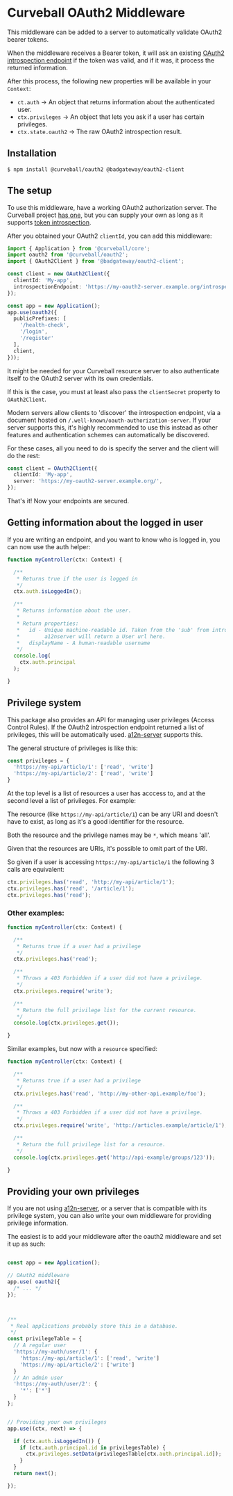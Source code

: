 Curveball OAuth2 Middleware
===========================

This middleware can be added to a server to automatically validate OAuth2
bearer tokens.

When the middleware receives a Bearer token, it will ask an existing
[OAuth2 introspection endpoint][1] if the token was valid, and if it was,
it process the returned information.

After this process, the following new properties will be available in your
`Context`:

* `ct.auth` -> An object that returns information about the authenticated user.
* `ctx.privileges` -> An object that lets you ask if a user has certain privileges.
* `ctx.state.oauth2` -> The raw OAuth2 introspection result.


Installation
------------

    $ npm install @curveball/oauth2 @badgateway/oauth2-client


The setup
---------

To use this middleware, have a working OAuth2 authorization server. The
Curveball project [has one][3], but you can supply your own as long as it
supports [token introspection][1].

After you obtained your OAuth2 `clientId`, you can add this middleware:


```typescript
import { Application } from '@curveball/core';
import oauth2 from '@curveball/oauth2';
import { OAuth2Client } from '@badgateway/oauth2-client';

const client = new OAuth2Client({
  clientId: 'My-app',
  introspectionEndpoint: 'https://my-oauth2-server.example.org/introspect',
});

const app = new Application();
app.use(oauth2({
  publicPrefixes: [
    '/health-check',
    '/login',
    '/register'
  ],
  client,
}));
```

It might be needed for your Curveball resource server to also authenticate
itself to the OAuth2 server with its own credentials.

If this is the case, you must at least also pass the `clientSecret` property
to `OAuth2Client`.

Modern servers allow clients to 'discover' the introspection endpoint, via a
document hosted on `/.well-known/oauth-authorization-server`. If your server
supports this, it's highly recommended to use this instead as other features
and authentication schemes can automatically be discovered.

For these cases, all you need to do is specify the server and the client will
do the rest:

```typescript
const client = OAuth2Client({
  clientId: 'My-app',
  server: 'https://my-oauth2-server.example.org/',
});
```

That's it! Now your endpoints are secured.


Getting information about the logged in user
--------------------------------------------

If you are writing an endpoint, and you want to know who is logged in, you
can now use the auth helper:

```typescript
function myController(ctx: Context) {

  /**
   * Returns true if the user is logged in
   */
  ctx.auth.isLoggedIn();

  /**
   * Returns information about the user.
   *
   * Return properties:
   *   id - Unique machine-readable id. Taken from the 'sub' from introspection.
   *        a12nserver will return a User url here.
   *   displayName - A human-readable username
   */
  console.log(
    ctx.auth.principal
  );

}
```

Privilege system
----------------

This package also provides an API for managing user privileges (Access Control
Rules). If the OAuth2 introspection endpoint returned a list of privileges,
this will be automatically used. [a12n-server][3] supports this.

The general structure of privileges is like this:

```typescript
const privileges = {
  'https://my-api/article/1': ['read', 'write']
  'https://my-api/article/2': ['read', 'write']
}
```

At the top level is a list of resources a user has acccess to, and at the
second level a list of privileges. For example:

The resource (like `https://my-api/article/1`) can be any URI and doesn't
have to exist, as long as it's a good identifier for the resource.

Both the resource and the privilege names may be `*`, which means 'all'.

Given that the resources are URIs, it's possible to omit part of the URI.

So given if a user is accessing `https://my-api/article/1` the following
3 calls are equivalent:

```typescript
ctx.privileges.has('read', 'http://my-api/article/1');
ctx.privileges.has('read', '/article/1');
ctx.privileges.has('read');
```

### Other examples:


```typescript
function myController(ctx: Context) {

  /**
   * Returns true if a user had a privilege
   */
  ctx.privileges.has('read');

  /**
   * Throws a 403 Forbidden if a user did not have a privilege.
   */
  ctx.privileges.require('write');

  /**
   * Return the full privilege list for the current resource.
   */
  console.log(ctx.privileges.get());

}
```

Similar examples, but now with a `resource` specified:

```typescript
function myController(ctx: Context) {

  /**
   * Returns true if a user had a privilege
   */
  ctx.privileges.has('read', 'http://my-other-api.example/foo');

  /**
   * Throws a 403 Forbidden if a user did not have a privilege.
   */
  ctx.privileges.require('write', 'http://articles.example/article/1');

  /**
   * Return the full privilege list for a resource.
   */
  console.log(ctx.privileges.get('http://api-example/groups/123'));

}
```

Providing your own privileges
-----------------------------

If you are not using [a12n-server][3], or a server that is compatible
with its privilege system, you can also write your own middleware
for providing privilege information.

The easiest is to add your middleware after the oauth2 middleware
and set it up as such:

```typescript

const app = new Application();

// OAuth2 middleware
app.use( oauth2({
  /* ... */
});



/**
 * Real applications probably store this in a database.
 */
const privilegeTable = {
  // A regular user
  'https://my-auth/user/1': {
    'https://my-api/article/1': ['read', 'write']
    'https://my-api/article/2': ['write']
  }
  // An admin user
  'https://my-auth/user/2': {
    '*': ['*']
  }
};


// Providing your own privileges
app.use((ctx, next) => {

  if (ctx.auth.isLoggedIn()) {
    if (ctx.auth.principal.id in privilegesTable) {
      ctx.privileges.setData(privilegesTable[ctx.auth.principal.id]);
    }
  }
  return next();

});
```

[1]: https://tools.ietf.org/html/rfc7662
[2]: https://github.com/badgatway/oauth2-client "OAuth2 Client Library"
[3]: https://github.com/curveball/a12n-server "a12n-server"
